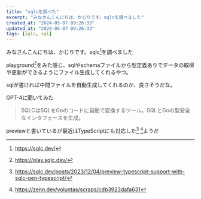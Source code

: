```yaml
---
title: "sqlcを調べた"
excerpt: "みなさんこんにちは、かじりです。sqlcを調べました"
created_at: "2024-05-07 09:26:33"
updated_at: "2024-05-07 09:26:33"
tags: [sqlc, sql]
---
```


みなさんこんにちは、かじりです。sqlc[^sqlc-top]を調べました

[^sqlc-top]: https://sqlc.dev/

playground[^sqlc-play]をみた感じ、sqlやschemaファイルから型定義ありでデータの取得や更新ができるようにファイル生成してくれるやつ。

[^sqlc-play]: https://play.sqlc.dev/

sqlが書ければ中間ファイルを自動生成してくれるのか、良さそうだな。

GPT-4に聞いてみた

> SQLCはSQLをGoのコードに自動で変換するツール。SQLとGoの型安全なインタフェースを生成。

previewと書いているが最近はTypeScriptにも対応した[^sqlc-typescript] [^sqlc-typescript-2]ようだ

[^sqlc-typescript]: https://sqlc.dev/posts/2023/12/04/preview-typescript-support-with-sqlc-gen-typescript/

[^sqlc-typescript-2]: https://zenn.dev/voluntas/scraps/cdb3923dafa631
